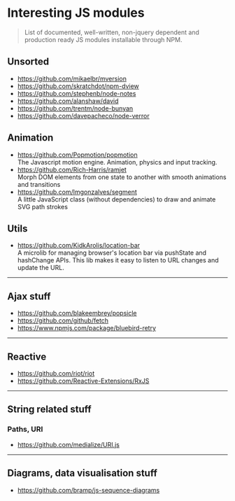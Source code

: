# Interesting JS modules

> List of documented, well-written, non-jquery dependent and production ready JS modules installable through NPM.

## Unsorted
+ https://github.com/mikaelbr/mversion
+ https://github.com/skratchdot/npm-dview
+ https://github.com/stephenb/node-notes
+ https://github.com/alanshaw/david
+ https://github.com/trentm/node-bunyan
+ https://github.com/davepacheco/node-verror

## Animation
+ https://github.com/Popmotion/popmotion <br>
  The Javascript motion engine. Animation, physics and input tracking.
+ https://github.com/Rich-Harris/ramjet <br>
  Morph DOM elements from one state to another with smooth animations and transitions 
+ https://github.com/lmgonzalves/segment <br>
  A little JavaScript class (without dependencies) to draw and animate SVG path strokes

## Utils
+ https://github.com/KidkArolis/location-bar <br>
  A microlib for managing browser's location bar via pushState and hashChange APIs. This lib makes it easy to listen to URL changes and update the URL.

---

## Ajax stuff
+ https://github.com/blakeembrey/popsicle
+ https://github.com/github/fetch
+ https://www.npmjs.com/package/bluebird-retry

---

## Reactive
+ https://github.com/riot/riot
+ https://github.com/Reactive-Extensions/RxJS

---

## String related stuff

### Paths, URI

+ https://github.com/medialize/URI.js 

---

## Diagrams, data visualisation stuff

+ https://github.com/bramp/js-sequence-diagrams
